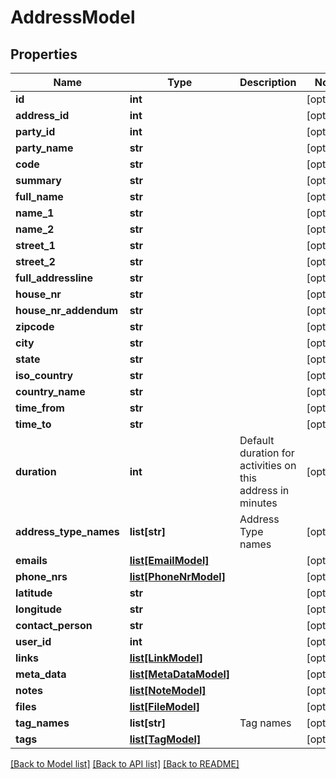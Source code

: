 # AddressModel

## Properties
Name | Type | Description | Notes
------------ | ------------- | ------------- | -------------
**id** | **int** |  | [optional] 
**address_id** | **int** |  | [optional] 
**party_id** | **int** |  | [optional] 
**party_name** | **str** |  | [optional] 
**code** | **str** |  | [optional] 
**summary** | **str** |  | [optional] 
**full_name** | **str** |  | [optional] 
**name_1** | **str** |  | [optional] 
**name_2** | **str** |  | [optional] 
**street_1** | **str** |  | [optional] 
**street_2** | **str** |  | [optional] 
**full_addressline** | **str** |  | [optional] 
**house_nr** | **str** |  | [optional] 
**house_nr_addendum** | **str** |  | [optional] 
**zipcode** | **str** |  | [optional] 
**city** | **str** |  | [optional] 
**state** | **str** |  | [optional] 
**iso_country** | **str** |  | [optional] 
**country_name** | **str** |  | [optional] 
**time_from** | **str** |  | [optional] 
**time_to** | **str** |  | [optional] 
**duration** | **int** | Default duration for activities on this address in minutes | [optional] 
**address_type_names** | **list[str]** | Address Type names | [optional] 
**emails** | [**list[EmailModel]**](EmailModel.md) |  | [optional] 
**phone_nrs** | [**list[PhoneNrModel]**](PhoneNrModel.md) |  | [optional] 
**latitude** | **str** |  | [optional] 
**longitude** | **str** |  | [optional] 
**contact_person** | **str** |  | [optional] 
**user_id** | **int** |  | [optional] 
**links** | [**list[LinkModel]**](LinkModel.md) |  | [optional] 
**meta_data** | [**list[MetaDataModel]**](MetaDataModel.md) |  | [optional] 
**notes** | [**list[NoteModel]**](NoteModel.md) |  | [optional] 
**files** | [**list[FileModel]**](FileModel.md) |  | [optional] 
**tag_names** | **list[str]** | Tag names | [optional] 
**tags** | [**list[TagModel]**](TagModel.md) |  | [optional] 

[[Back to Model list]](../README.md#documentation-for-models) [[Back to API list]](../README.md#documentation-for-api-endpoints) [[Back to README]](../README.md)


